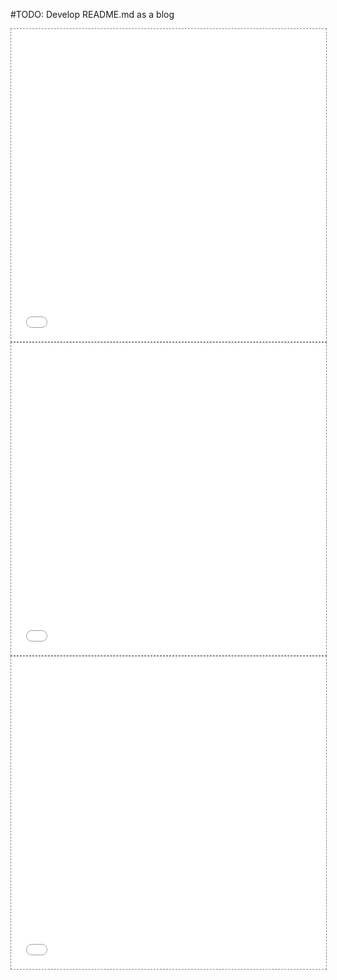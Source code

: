 #TODO: Develop README.md as a blog

<div class="l-page">
  <iframe src="{{ '/plots/index.html' | relative_url }}" frameborder='0' scrolling='no' height="500px" width="100%" style="border: 1px dashed grey;"></iframe>
  <iframe src="{{ '/plots/level.html' | relative_url }}" frameborder='0' scrolling='no' height="500px" width="100%" style="border: 1px dashed grey;"></iframe>
  <iframe src="{{ '/plots/pollutant.html' | relative_url }}" frameborder='0' scrolling='no' height="500px" width="100%" style="border: 1px dashed grey;"></iframe>
</div>
